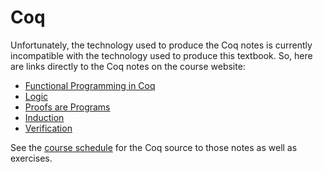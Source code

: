 # Coq

Unfortunately, the technology used to produce the Coq notes is currently 
incompatible with the technology used to produce this textbook.  So,
here are links directly to the Coq notes on the course website:

* [Functional Programming in Coq][fp]
* [Logic][logic]
* [Proofs are Programs][pp]
* [Induction][induction]
* [Verification][verification]

[fp]: https://www.cs.cornell.edu/courses/cs3110/2018fa/lec/20-coq-fp/notes.html
[logic]: https://www.cs.cornell.edu/courses/cs3110/2018fa/lec/21-coq-logic/notes.html
[pp]: https://www.cs.cornell.edu/courses/cs3110/2018fa/lec/22-curryhoward/notes.html
[induction]: https://www.cs.cornell.edu/courses/cs3110/2018fa/lec/23-coq-induction/notes.html
[verification]: https://www.cs.cornell.edu/courses/cs3110/2018fa/lec/24-coq-verification/notes.html

See the [course schedule][schedule] for the Coq source to those notes as well as exercises.

[schedule]: https://www.cs.cornell.edu/courses/cs3110/2018fa/schedule.html
